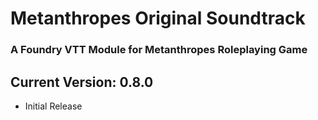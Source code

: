 # Metanthropes Original Soundtrack

### A Foundry VTT Module for Metanthropes Roleplaying Game

## Current Version: 0.8.0

-   Initial Release
